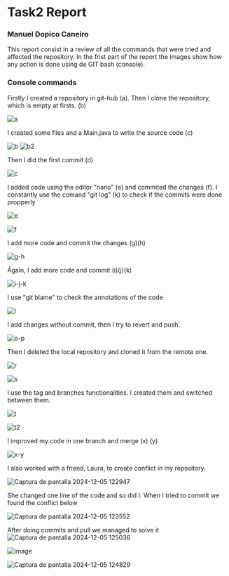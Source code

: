 # Task2 Report 
### Manuel Dopico Caneiro
This report consist in a review of all the commands that were tried and affected the repository. In the frist part of the report the images
show how any action is done using de GIT bash (console).
### Console commands
Firstly I created a repository in git-hub (a). Then I clone the repository, which is empty at firsts. (b)

![a](https://github.com/user-attachments/assets/06e78e54-6b07-48ad-bcb8-71de9d5fd750)

I created some files and a Main.java to write the source code (c)

![b](https://github.com/user-attachments/assets/c2c93a43-6796-44ed-9aca-bad57bc74e42)
![b2](https://github.com/user-attachments/assets/a558a8d1-e498-4822-aa7d-2fa2e003f61e)

Then I did the first commit (d)

![c](https://github.com/user-attachments/assets/d700ad9e-e724-46d6-95cd-572deac5a709)

I added code using the editor "nano" (e) and commited the changes (f). I constantly use the comand "git log" (k) to check if the commits were done propperly

![e](https://github.com/user-attachments/assets/0c4bef1d-1f2b-4730-a859-f6401fe7576d)

![f](https://github.com/user-attachments/assets/acf56e5d-0a6b-4d1a-996d-373424e3344e)

I add more code and commit the changes (g)(h)

![g-h](https://github.com/user-attachments/assets/04ce1939-8905-49fa-be77-c5d551321c73)

Ágain, I add more code and commit (i)(j)(k)

![i-j-k](https://github.com/user-attachments/assets/5ee3cad0-d2bb-4f0f-8874-fda2cd7282c2)

I use "git blame" to check the annotations of the code

![l](https://github.com/user-attachments/assets/59747508-3c72-44ae-99ef-8b639a12cc01)

I add changes without commit, then I try to revert and push.

![o-p](https://github.com/user-attachments/assets/5eca70ae-2b89-4102-b6aa-8b4fa7870cf4)

Then I deleted the local repository and cloned it from the remote one.

![r](https://github.com/user-attachments/assets/d77a08b7-21a4-4174-9de7-a2f324a10347)

![s](https://github.com/user-attachments/assets/f7901334-9616-4e30-a231-eccfd976876c)

I use the tag and branches functionalities. I created them and switched between them.  

![t](https://github.com/user-attachments/assets/9fab88b0-3bc4-4d73-9c15-5e4bd86ea93c)

![t2](https://github.com/user-attachments/assets/67b048e3-1a77-4fe0-b8e8-71923f73243a)

I improved my code in one branch and merge (x) (y)

![x-y](https://github.com/user-attachments/assets/3357c1e2-65d0-4089-8d5b-d9659df61d91)

I also worked with a friend, Laura, to create conflict in my repository.

![Captura de pantalla 2024-12-05 122947](https://github.com/user-attachments/assets/3e133804-04d6-4e1a-ace1-11b82de58b3a)

She changed one line of the code and so did I. When I tried to commit we found the conflict below

![Captura de pantalla 2024-12-05 123552](https://github.com/user-attachments/assets/19aacc1c-963b-4241-bf97-41132816bb6d)

After doing commits and pull we managed to solve it
![Captura de pantalla 2024-12-05 125036](https://github.com/user-attachments/assets/a2eec2e5-b8e3-4776-813f-92bd9bcfedfd)

![image](https://github.com/user-attachments/assets/bc42e036-dc0f-453c-b7c2-09ab0703c786)

![Captura de pantalla 2024-12-05 124829](https://github.com/user-attachments/assets/1f3df0e5-fe4a-424a-882e-e59552b723bc)

